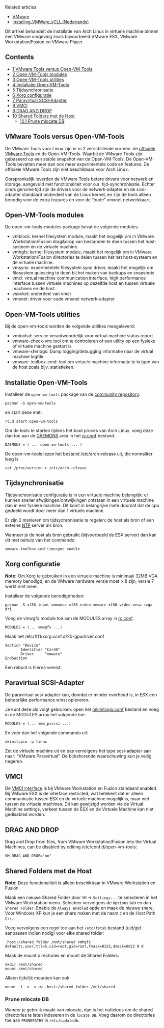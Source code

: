 Related articles

*   [VMware](/index.php/VMware "VMware")
*   [Installing_VMWare_vCLI_(Nederlands)](/index.php/Installing_VMWare_vCLI_(Nederlands) "Installing VMWare vCLI (Nederlands)")

Dit artikel behandelt de installatie van Arch Linux in virtuele machine binnen een VMware omgeving zoals bijvoorbeeld VMware ESX, VMware Workstation/Fusion en VMware Player.

## Contents

*   [1 VMware Tools versus Open-VM-Tools](#VMware_Tools_versus_Open-VM-Tools)
*   [2 Open-VM-Tools modules](#Open-VM-Tools_modules)
*   [3 Open-VM-Tools utilities](#Open-VM-Tools_utilities)
*   [4 Installatie Open-VM-Tools](#Installatie_Open-VM-Tools)
*   [5 Tijdsynchronisatie](#Tijdsynchronisatie)
*   [6 Xorg configuratie](#Xorg_configuratie)
*   [7 Paravirtual SCSI-Adapter](#Paravirtual_SCSI-Adapter)
*   [8 VMCI](#VMCI)
*   [9 DRAG AND DROP](#DRAG_AND_DROP)
*   [10 Shared Folders met de Host](#Shared_Folders_met_de_Host)
    *   [10.1 Prune mlocate DB](#Prune_mlocate_DB)

## VMware Tools versus Open-VM-Tools

De VMware Tools voor Linux zijn er in 2 verschillende vormen: de [officiele VMware Tools](http://packages.vmware.com/tools) en de Open-VM-Tools. Waarbij de VMware Tools zijn gebaseerd op een stable snapshot van de Open-VM-Tools. De Open-VM-Tools bevatten meer dan ook meer experimentele code en features. De officiele VMware Tools zijn niet beschikbaar voor Arch Linux.

Oorspronkelijk leverden de VMware Tools betere drivers voor netwerk en storage, aangevuld met functionaliteit voor o.a. tijd-synchronisatie. Echter sinds geruime tijd zijn de drivers voor de netwerk-adapter en de scsi-adapter standaard onderdeel van de Linux kernel, en zijn de tools alleen benodig voor de extra features en voor de “oude” vmxnet netwerkkaart.

## Open-VM-Tools modules

De open-vm-tools-modules package bevat de volgende modules:

*   vmblock: kernel filesystem module, maakt het mogelijk om in VMware Workstation/Fusion drag&drop van bestanden te doen tussen het host-systeem en de virtuele machine.
*   vmhgfs: kernel filesystem module, maakt het mogelijk om in VMware Workstation/Fusion directories te delen tussen het het host-systeem en de virtuele machine.
*   vmsync: experimentele filesystem sync driver, maakt het mogelijk om filesystem quiescing te doen bij het maken van backups en snapshots
*   vmci: virtual machine communication interface, high performance interface tussen virtuele machines op dezelfde host en tussen virtuele machines en de host.
*   vsocket: onderdeel van vmci
*   vmxnet: driver voor oude vmxnet netwerk-adapter

## Open-VM-Tools utilities

Bij de open-vm-tools worden de volgende utilities meegeleverd:

*   vmtoolsd: service verantwoordelijk voor virtual machine status report
*   vmware-check-vm: tool om te controleren of een utility op een fysieke of virtuele machine gestart is
*   vmware-xferlogs: Dump logging/debugging informatie naar de virtual machine logfile
*   vmware-toolbox-cmd: tool om virtuele machine informatie te krijgen van de host zoals bijv. statistieken.

## Installatie Open-VM-Tools

Installeer de `open-vm-tools` package van de [community repository](/index.php/Community_repository "Community repository"):

```
pacman -S open-vm-tools

```

en start deze met:

```
rc.d start open-vm-tools

```

Om de tools te starten tijdens het boot proces van Arch Linux, voeg deze dan toe aan de [DAEMONS](/index.php/DAEMONS "DAEMONS") area in het [rc.conf](/index.php/Rc.conf "Rc.conf") bestand.

```
DAEMONS = ( ... open-vm-tools ... )

```

De open-vm-tools lezen het bestand /etc/arch-release uit, die normaliter leeg is.

```
cat /proc/version > /etc/arch-release

```

## Tijdsynchronisatie

Tijdsynchronisatie configuratie is in een virtuele machine belangrijk: er kunnen sneller afwijkingen/ontwijkingen ontstaan in een virtuele machine dan in een fysieke machine. Dit komt in belangrijke mate doordat dat de cpu gedeeld wordt door meer dan 1 virtuele machine.

Er zijn 2 manieren om tijdsychronisatie te regelen: de host als bron of een externe [NTP](/index.php/NTP "NTP") server als bron.

Wanneer je de host als bron gebruikt (bijvoorbeeld de ESX server) dan kan dit met behulp van het commando:

```
vmware-toolbox-cmd timesync enable

```

## Xorg configuratie

**Note:** Om Xorg te gebruiken in een virtuele machine is minimaal 32MB VGA memory benodigd, en de VMware hardware versie moet > 8 zijn, versie 7 werkt niet meer.

Installeer de volgende benodigdheden:

```
pacman -S xf86-input-vmmouse xf86-video-vmware xf86-video-vesa svga-dri

```

Voeg de vmwgfx module toe aan de MODULES array in [rc.conf](/index.php/Rc.conf "Rc.conf").

```
MODULES = (... vmwgfx ...)

```

Maak het /etc/X11/xorg.conf.d/20-gpudriver.conf

```
Section "Device"
       Identifier "Card0"
       Driver     "vmware"
EndSection

```

Een reboot is hierna vereist.

## Paravirtual SCSI-Adapter

De paravirtual scsi-adapter kan, doordat er minder overhead is, in ESX een behoorlijke performance winst opleveren.

Je kunt deze als volgt gebruiken: open het [mkinitcpio.conf](/index.php/Mkinitcpio.conf "Mkinitcpio.conf") bestand en voeg in de MODULES array het volgende toe:

```
MODULES = (... vmw_pvscsi ...)

```

En voer dan het volgende commando uit:

```
mkinitcpio -p linux

```

Zet de virtuele machine uit en pas vervolgens het type scsi-adapter aan naar: “VMware Paravirtual”. De bijbehorende waarschuwing kun je veilig negeren.

## VMCI

De [VMCI interface](http://www.vmware.com/support/developer/vmci-sdk) is bij VMware Workstation en Fusion standaard enabled. Bij VMware ESX is de interface restricted, wat betekent dat er alleen communicatie tussen ESX en de virtuele machine mogelijk is, maar niet tussen de virtuele machines. Dit kan gewijzigd worden via de Virtual Machine settings, verkeer tussen de ESX en de Virtuele Machine kan niet gedisabled worden.

## DRAG AND DROP

Drag and Drop from files, from VMware Workstation/Fusion into the Virtual Machines, can be disabled by editing /etc/conf.d/open-vm-tools:

```
VM_DRAG_AND_DROP="no"

```

## Shared Folders met de Host

**Note:** Deze functionaliteit is alleen beschikbaar in VMware Workstation en Fusion

Maak een nieuwe Shared Folder door `VM` -> `Settings...` te selecteren in het VMware Workstation menu. Selecteer vervolgens de `Options` tab en dan `Shared Folder`. Enable de `Always enabled` optie en maak de nieuwe share. Voor Windows XP kun je een share maken met de naam `C` en de Host Path `C:\`.

Voeg vervolgens een regel toe aan het `/etc/fstab` bestand (uid/gid aanpassen indien nodig) voor elke shared folder:

```
.host:/shared_folder /mnt/shared vmhgfs defaults,user,ttl=5,uid=root,gid=root,fmask=0133,dmask=0022 0 0

```

Maak de mount directories en mount de Shared Folders:

```
mkdir /mnt/shared
mount /mnt/shared

```

Alleen tijdelijk mounten kan ook

```
mount -t -v -o rw .host:/shared_folder /mnt/shared

```

### Prune mlocate DB

Waneer je gebruik maakt van mlocate, dan is het nutteloos om de shared directories te laten indexeren in de `locate DB`. Voeg daarom de directories toe aan `PRUNEPATHS` in `/etc/updatedb`.